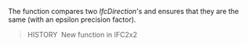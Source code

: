 The function compares two _IfcDirection_'s and ensures that they are the same (with an epsilon precision factor).

> HISTORY&nbsp; New function in IFC2x2
